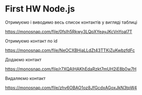 # First HW Node.js

Отримуємо і виводимо весь список контактів у вигляді таблиці

https://monosnap.com/file/0fsIh5Rkwy3LQpXYeayJKcVnYoal7T

Отримуємо контакт по id

https://monosnap.com/file/NeOCXBHiaLLdZt43TTKjZuKwbzfdFc

Додаємо контакт

https://monosnap.com/file/r7XQAlHAKhEdaRzkt7mUH2iE8b0w7H

Видаляємо контакт

https://monosnap.com/file/zhv6OBAO1oz8JfGcdxAGoxJkN3tpW4
